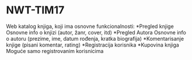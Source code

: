 # NWT-TIM17


Web katalog knjiga, koji ima osnovne funkcionalnosti:
*Pregled knjige
	Osnovne info o knjizi (autor, žanr, cover, itd)
*Pregled Autora
	Osnovne info o autoru (prezime, ime, datum rođenja, kratka biografija)
*Komentarisanje knjige
	(pisani komentar, rating)
*Registracija korisnika
*Kupovina knjiga
	Moguće samo registrovanim korisnicima
